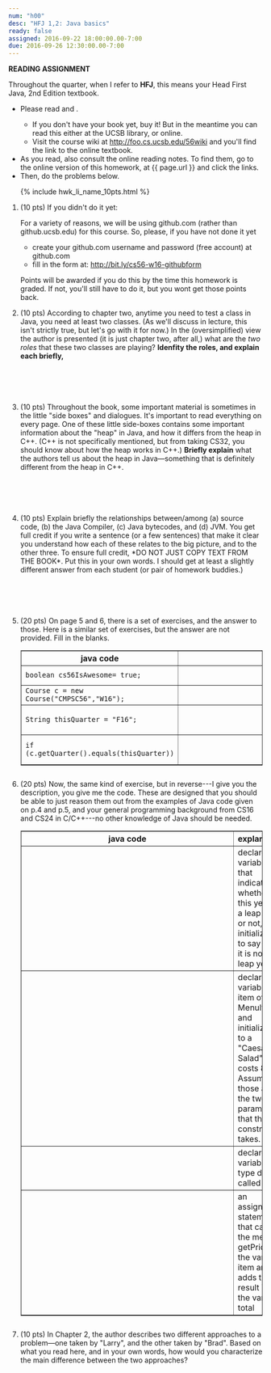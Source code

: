 ```yaml
---
num: "h00"
desc: "HFJ 1,2: Java basics"
ready: false
assigned: 2016-09-22 18:00:00.00-7:00
due: 2016-09-26 12:30:00.00-7:00
---
```


<b>READING ASSIGNMENT</b>

Throughout the quarter, when I refer to **HFJ**, this means your Head First Java, 2nd Edition textbook.

* Please read <span data-hfj="1" /> and <span data-hfj="2" />.
    * If you don't have your book yet, buy it!  But in the meantime you can read this either at the UCSB library, or online.
    * Visit the course wiki at http://foo.cs.ucsb.edu/56wiki and you'll find the link to the online textbook.   
* As you read, also consult the online reading notes.   To find them, go to the online version of this homework, at {{ page.url }} and click the links.
* Then, do the problems below.

<ol>

{% include hwk_li_name_10pts.html %}

<li style="margin-bottom:1em;"> (10 pts) If you didn't do it yet:

For a variety of reasons, we will be using github.com (rather than github.ucsb.edu) for this course. So, please, if you have not done it yet

* create your github.com username and password (free account) at github.com
* fill in the form at: http://bit.ly/cs56-w16-githubform

Points will be awarded if you do this by the time this homework is graded.  If not, you'll still have to do it, but you wont get those points back.

</li>

<li style="margin-bottom:6em;"> (10 pts) According to chapter two, anytime you need to test a class in Java, you need at least two classes.  (As we'll discuss in lecture, this isn't strictly true, but let's go with it for now.)   In the (oversimplified) view the author is presented (it is just chapter two, after all,) what are the <em>two roles</em> that these two classes are playing? <b>Idenfity the roles, and explain each briefly,</b> 
</li>


<li style="padding-bottom: 6em;"> (10 pts) Throughout the book, some important material is sometimes in the little "side boxes" and dialogues.  It's important to read everything on every page.   One of these little side-boxes contains some important information about the "heap" in Java, and how it differs from the heap in C++.   (C++ is not specifically mentioned, but from taking CS32, you should know about how the heap works in C++.)    <b>Briefly explain</b> what the authors tell us about the heap in Java&mdash;something that is definitely different from the heap in C++. 
<div class="pagebreak" />
</li>


<li  style="margin-bottom:6em;"> (10 pts) Explain briefly the relationships between/among (a) source code, (b) the Java Compiler, (c) Java bytecodes, and (d) JVM.   You get full credit if you write a sentence (or a few sentences) that make it clear you understand how each of these relates to the big picture, and to the other three.  To ensure full credit, *DO NOT JUST COPY TEXT FROM THE BOOK*.  Put this in your own words.  I should get at least a slightly different answer from each student (or pair of homework buddies.)
</li>


<li style="clear:both; margin-bottom:2em;"> (20 pts) On page 5 and 6, there is a set of exercises, and the answer to those.  Here is a similar set of exercises, but the answer are not provided.  Fill in the blanks.

<table class="wikitable" border="1" width="100%">
<tr>
	<th> java code</th>
	<th> explanation</th>
</tr>

<tr>
	<td> <code>boolean cs56IsAwesome= true;</code>   </td>
	<td> <div style="height: 2em; width: 30em;">&nbsp;</div></td>
</tr>

<tr>
	<td> <code>Course c = new Course("CMPSC56","W16");</code> </td>
	<td> <div style="height: 2em; width: 30em;">&nbsp;</div></td>

</tr>

<tr>
	<td> <code>String thisQuarter = "F16";</code></td>
	<td> <div style="padding-top: 2em; padding-left: 30em;">&nbsp;</div></td>
</tr>
<tr>
	<td> <code>if (c.getQuarter().equals(thisQuarter))</code> </td>
	<td> <div style="padding-top: 2em; padding-left: 30em;">&nbsp;</div></td>
</tr>
</table>

</li>

<li style="margin-bottom:2em;"> (20 pts) Now, the same kind of exercise, but in reverse---I give you the description, you give me the code.    These are designed that you should be able to just reason them out from the examples of Java code given on p.4 and p.5, and your general programming background from CS16 and CS24 in C/C++---no other knowledge of Java should be needed.

<table class="wikitable" border="1" width="100%">
<tr>
	<th> java code</th>
	<th> explanation</th>
</tr>
<tr>
	<td> <div style="padding-top: 2em; padding-left: 25em;">&nbsp;</div></td>
	<td> declare a variable that indicates whether this year is a leap year or not, and initialize it to say that it is not a leap year</td>
</tr>

<tr>
	<td> <div style="padding-top: 2em; padding-left: 25em;">&nbsp;</div></td>
	<td> declare a variable item of type MenuItem, and initialize it to a "Caesar Salad" that costs 8.95.   Assume those are the two parameters that the constructor takes. </td>
</tr>
<tr>
	<td> <div style="padding-top: 2em; padding-left: 25em;">&nbsp;</div></td>
	<td> declare a variable of type double called total</td>
</tr>
<tr>
	<td> <div style="padding-top: 2em; padding-left: 25em;">&nbsp;</div></td>
	<td> an assignment statement that calls the method getPrice on the variable item and adds the result into the variable total</td>
</tr>
</table>
</li>


<li style="margin-bottom:6em;"> (10 pts) In Chapter 2, the author describes two different approaches to a problem&mdash;one taken by "Larry", and the other taken by "Brad".    Based on what you read here, and in your own words, how would you characterize the main difference between the two approaches?    



</li>

</ol>

